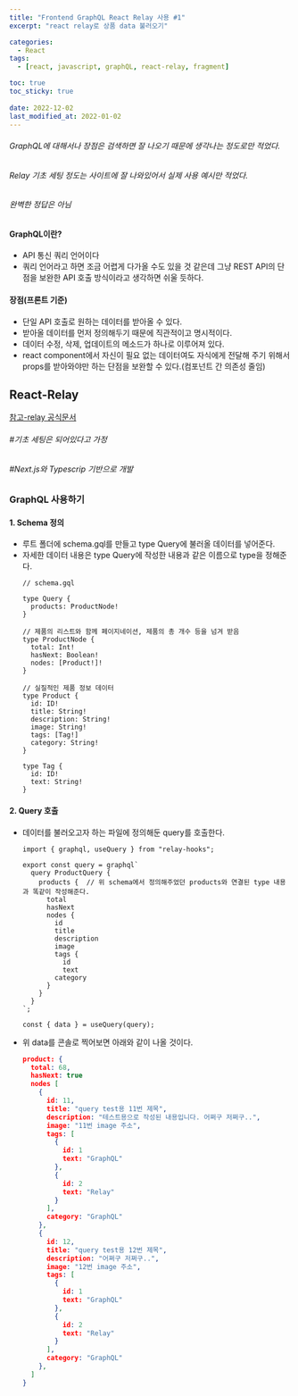 ```yaml
---
title: "Frontend GraphQL React Relay 사용 #1"
excerpt: "react relay로 상품 data 불러오기"

categories:
  - React
tags:
  - [react, javascript, graphQL, react-relay, fragment]

toc: true
toc_sticky: true
 
date: 2022-12-02
last_modified_at: 2022-01-02
---
```


###### GraphQL에 대해서나 장점은 검색하면 잘 나오기 때문에 생각나는 정도로만 적었다.
###### Relay 기초 세팅 정도는 사이트에 잘 나와있어서 실제 사용 예시만 적었다.
###### 완벽한 정답은 아님

#### GraphQL이란?
- API 통신 쿼리 언어이다
- 쿼리 언어라고 하면 조금 어렵게 다가올 수도 있을 것 같은데 그냥 REST API의 단점을 보완한 API 호출 방식이라고 생각하면 쉬울 듯하다.

#### 장점(프론트 기준)
- 단일 API 호출로 원하는 데이터를 받아올 수 있다.
- 받아올 데이터를 먼저 정의해두기 때문에 직관적이고 명시적이다.
- 데이터 수정, 삭제, 업데이트의 메소드가 하나로 이루어져 있다.
- react component에서 자신이 필요 없는 데이터여도 자식에게 전달해 주기 위해서 props를 받아와야만 하는 단점을 보완할 수 있다.(컴포넌트 간 의존성 줄임)

## React-Relay
[참고-relay 공식문서](https://relay.dev/)
###### #기초 세팅은 되어있다고 가정
###### #Next.js와 Typescrip 기반으로 개발

### GraphQL 사용하기
#### 1. Schema 정의
- 루트 폴더에 schema.gql를 만들고 type Query에 불러올 데이터를 넣어준다.
- 자세한 데이터 내용은 type Query에 작성한 내용과 같은 이름으로 type을 정해준다.
  ```tsx
  // schema.gql

  type Query {
    products: ProductNode!
  }

  // 제품의 리스트와 함께 페이지네이션, 제품의 총 개수 등을 넘겨 받음
  type ProductNode {
    total: Int!
    hasNext: Boolean!
    nodes: [Product!]!
  }

  // 실질적인 제품 정보 데이터
  type Product {
    id: ID!
    title: String!
    description: String!
    image: String!
    tags: [Tag!]
    category: String!
  }

  type Tag {
    id: ID!
    text: String!
  }
  ```

#### 2. Query  호출
- 데이터를 불러오고자 하는 파일에 정의해둔 query를 호출한다.
  ```tsx
  import { graphql, useQuery } from "relay-hooks";

  export const query = graphql`
    query ProductQuery {
      products {  // 위 schema에서 정의해주었던 products와 연결된 type 내용과 똑같이 작성해준다.
        total
        hasNext
        nodes {
          id
          title
          description
          image
          tags {
            id
            text
          category
        }
      }
    }
  `;

  const { data } = useQuery(query);
  ```
- 위 data를 콘솔로 찍어보면 아래와 같이 나올 것이다.
  ```json
  product: {
    total: 68,
    hasNext: true
    nodes [
      {
        id: 11,
        title: "query test용 11번 제목",
        description: "테스트용으로 작성된 내용입니다. 어쩌구 저쩌구..",
        image: "11번 image 주소",
        tags: [
          {
            id: 1
            text: "GraphQL"
          },
          {
            id: 2
            text: "Relay"
          }
        ],
        category: "GraphQL"
      },
      {
        id: 12,
        title: "query test용 12번 제목",
        description: "어쩌구 저쩌구..",
        image: "12번 image 주소",
        tags: [
          {
            id: 1
            text: "GraphQL"
          },
          {
            id: 2
            text: "Relay"
          }
        ],
        category: "GraphQL"
      },
    ]
  }
  ```
